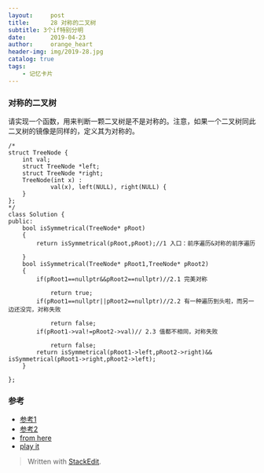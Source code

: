 ```yaml
---
layout:     post
title:      28 对称的二叉树
subtitle: 3个if特别分明
date:       2019-04-23
author:     orange_heart
header-img: img/2019-28.jpg
catalog: true
tags:
    - 记忆卡片
---
```


### 对称的二叉树

请实现一个函数，用来判断一颗二叉树是不是对称的。注意，如果一个二叉树同此二叉树的镜像是同样的，定义其为对称的。

```objc
/*
struct TreeNode {
    int val;
    struct TreeNode *left;
    struct TreeNode *right;
    TreeNode(int x) :
            val(x), left(NULL), right(NULL) {
    }
};
*/
class Solution {
public:
    bool isSymmetrical(TreeNode* pRoot)
    {
        return isSymmetrical(pRoot,pRoot);//1 入口：前序遍历&对称的前序遍历  
        
    }
    bool isSymmetrical(TreeNode* pRoot1,TreeNode* pRoot2)
    {
        if(pRoot1==nullptr&&pRoot2==nullptr)//2.1 完美对称  
        
            return true;
        if(pRoot1==nullptr||pRoot2==nullptr)//2.2 有一种遍历到头啦，而另一边还没完，对称失败  
        
            return false;
        if(pRoot1->val!=pRoot2->val)// 2.3 值都不相同，对称失败  
        
            return false;
        return isSymmetrical(pRoot1->left,pRoot2->right)&& isSymmetrical(pRoot1->right,pRoot2->left);
    }

};
```
### 参考

- [参考1](https://github.com/zhedahht/CodingInterviewChinese2)
- [参考2](https://github.com/gatieme/CodingInterviews)
- [from here](https://www.nowcoder.com/profile/586107370/codeBookDetail?submissionId=40515602)
- [play it](https://www.nowcoder.com/practice/564f4c26aa584921bc75623e48ca3011?tpId=13&tqId=11171&tPage=1&rp=1&ru=%2Fta%2Fcoding-interviews&qru=%2Fta%2Fcoding-interviews%2Fquestion-ranking)



> Written with [StackEdit](https://stackedit.io/).

<head>
    <script src="https://cdn.mathjax.org/mathjax/latest/MathJax.js?config=TeX-AMS-MML_HTMLorMML" type="text/javascript"></script>
    <script type="text/x-mathjax-config">
        MathJax.Hub.Config({
            tex2jax: {
            skipTags: ['script', 'noscript', 'style', 'textarea', 'pre'],
            inlineMath: [['$','$']]
            }
        });
    </script>
</head>
<!--stackedit_data:
eyJoaXN0b3J5IjpbNzYyMjM1ODA3XX0=
-->
